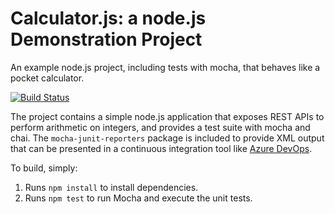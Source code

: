 Calculator.js: a node.js Demonstration Project
==============================================
An example node.js project, including tests with mocha, that behaves like
a pocket calculator.

[![Build Status](https://dev.azure.com/az400pek/Integration%20External%20Source%20Control%20with%20Azure%20Pipelines/_apis/build/status/peterkam.calculator?branchName=refs%2Fpull%2F5%2Fmerge)](https://dev.azure.com/az400pek/Integration%20External%20Source%20Control%20with%20Azure%20Pipelines/_build/latest?definitionId=7&branchName=refs%2Fpull%2F5%2Fmerge)

The project contains a simple node.js application that exposes REST APIs
to perform arithmetic on integers, and provides a test suite with mocha
and chai.  The `mocha-junit-reporters` package is included to provide XML
output that can be presented in a continuous integration tool like
[Azure DevOps](https://azure.com/devops).

To build, simply:

1. Runs `npm install` to install dependencies.
2. Runs `npm test` to run Mocha and execute the unit tests.

